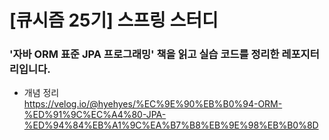 # [큐시즘 25기] 스프링 스터디
### '자바 ORM 표준 JPA 프로그래밍' 책을 읽고 실습 코드를 정리한 레포지터리입니다. 

- 개념 정리 <br/>
https://velog.io/@hyehyes/%EC%9E%90%EB%B0%94-ORM-%ED%91%9C%EC%A4%80-JPA-%ED%94%84%EB%A1%9C%EA%B7%B8%EB%9E%98%EB%B0%8D 
